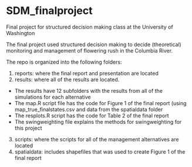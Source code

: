 # SDM_finalproject
Final project for structured decision making class at the University of Washington

The final project used structured decision making to decide (theoretical) monitoring and management of flowering rush in the Columbia River.

The repo is organized into the following folders: 
1. reports: where the final report and presentation are located
2. results: where all of the results are located. 
  - The results have 12 subfolders with the results from all of the simulations for each alternative
  - The map.R script file has the code for Figure 1 of the final report (using map_true_finalstates.csv and data from the spatialdata folder
  - The resplots.R script has the code for Table 2 of the final report
  - The swingweighting file explains the methods for swingweighting for this project 
3. scripts: where the scripts for all of the management alternatives are located
4. spatialdata: includes shapefiles that was used to create Figure 1 of the final report
